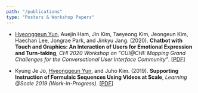 ```yaml
---
path: "/publications"
type: "Posters & Workshop Papers"
---
```


- <u>Hyeonggeun Yun</u>, Auejin Ham, Jin Kim, Taeyeong Kim, Jeongeun Kim, Haechan Lee, Jongrae Park, and Jinkyu Jang. (2020). **Chatbot with Touch and Graphics: An Interaction of Users for Emotional Expression and Turn-taking**, *CHI 2020 Workshop on "CUI@CHI: Mapping Grand Challenges for the Conversational User Interface Community"*. [[PDF](https://drive.google.com/open?id=1PYyOF4NZg_xIaF8-8RmXmX1eqv6z4abn)]

- Kyung Je Jo, <u>Hyeonggeun Yun</u>, and Juho Kim. (2019). **Supporting Instruction of Formulaic Sequences Using Videos at Scale**, *Learning @Scale 2019 (Work-in-Progress)*. [[PDF](https://drive.google.com/open?id=1vYLEl74V4WJrfESo5Pq91BPVJ0fsSbII)]